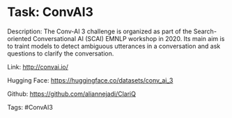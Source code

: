 Task: ConvAI3
==============
Description: The Conv-AI 3 challenge is organized as part of the Search-oriented Conversational AI (SCAI) EMNLP workshop
in 2020. Its main aim is to traint models to detect ambiguous utterances in a conversation and ask questions to clarify
the conversation.

Link: http://convai.io/

Hugging Face: https://huggingface.co/datasets/conv_ai_3

Github: https://github.com/aliannejadi/ClariQ


Tags: #ConvAI3
